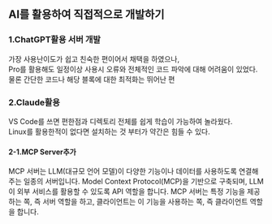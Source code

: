 ## AI를 활용하여 직접적으로 개발하기

### 1.ChatGPT활용 서버 개발
가장 사용난이도가 쉽고 친숙한 편이어서 채택을 하였으나, \
Pro를 활용해도 일정이상 사용시 오류와 전체적인 코드 파악에 대해 어려움이 있었다.\
물론 간단한 코드나 해당 블록에 대한 최적화는 뛰어난 편

### 2.Claude활용
VS Code를 쓰면 편한점과 디렉토리 전체를 쉽게 학습이 가능하여 놀라웠다.\
Linux를 활용한적이 없다면 설치하는 것 부터가 약간은 힘들 수 있다.

#### 2-1.MCP Server추가
MCP 서버는 LLM(대규모 언어 모델)이 다양한 기능이나 데이터를 사용하도록 연결해주는 일종의 서버입니다. Model Context Protocol(MCP)을 기반으로 구축되며, LLM이 외부 서비스를 활용할 수 있도록 API 역할을 합니다. MCP 서버는 특정 기능을 제공하는 쪽, 즉 서버 역할을 하고, 클라이언트는 이 기능을 사용하는 쪽, 즉 클라이언트 역할을 합니다. 
